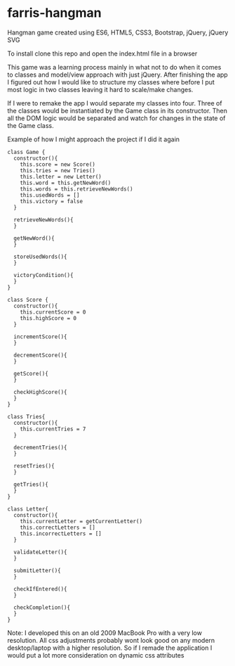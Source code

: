 # farris-hangman

Hangman game created using ES6, HTML5, CSS3, Bootstrap, jQuery, jQuery SVG

To install clone this repo and open the index.html file in a browser

This game was a learning process mainly in what not to do when it comes to classes and model/view approach with just jQuery.
After finishing the app I figured out how I would like to structure my classes where before I put most logic in two classes
leaving it hard to scale/make changes.

If I were to remake the app I would separate my classes into four. Three of the classes would be instantiated by the Game
class in its constructor. Then all the DOM logic would be separated and watch for changes in the state of the Game class.

Example of how I might approach the project if I did it again
```es6
class Game {
  constructor(){
    this.score = new Score()
    this.tries = new Tries()
    this.letter = new Letter()
    this.word = this.getNewWord()
    this.words = this.retrieveNewWords()
    this.usedWords = []
    this.victory = false
  }

  retrieveNewWords(){
  }

  getNewWord(){
  }

  storeUsedWords(){
  }

  victoryCondition(){
  }
}
```

```es6
class Score {
  constructor(){
    this.currentScore = 0
    this.highScore = 0
  }

  incrementScore(){
  }

  decrementScore(){
  }

  getScore(){
  }

  checkHighScore(){
  }
}
```

```es6
class Tries{
  constructor(){
    this.currentTries = 7
  }

  decrementTries(){
  }

  resetTries(){
  }

  getTries(){
  }
}
```

```es6
class Letter{
  constructor(){
    this.currentLetter = getCurrentLetter()
    this.correctLetters = []
    this.incorrectLetters = []
  }

  validateLetter(){
  }

  submitLetter(){
  }

  checkIfEntered(){
  }

  checkCompletion(){
  }
}
```
<!-- ^^^ The above organization is exactly how you want to be thinking about this. Especially
the part about separating out your DOM logic into its own separate class that then watches for
changes in  -->

Note: I developed this on an old 2009 MacBook Pro with a very low resolution. All css adjustments probably wont look good on any modern desktop/laptop with a higher resolution. So if I remade the application I would put a lot more consideration on dynamic css attributes
